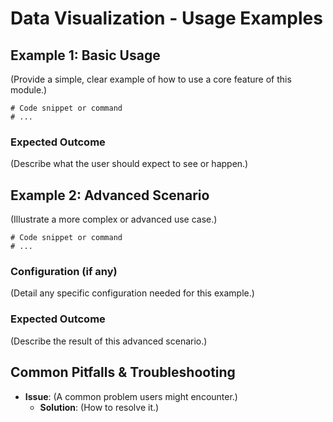 # Data Visualization - Usage Examples

## Example 1: Basic Usage

(Provide a simple, clear example of how to use a core feature of this module.)

```
# Code snippet or command
# ...
```

### Expected Outcome

(Describe what the user should expect to see or happen.)

## Example 2: Advanced Scenario

(Illustrate a more complex or advanced use case.)

```
# Code snippet or command
# ...
```

### Configuration (if any)

(Detail any specific configuration needed for this example.)

### Expected Outcome

(Describe the result of this advanced scenario.)

## Common Pitfalls & Troubleshooting

- **Issue**: (A common problem users might encounter.)
  - **Solution**: (How to resolve it.) 